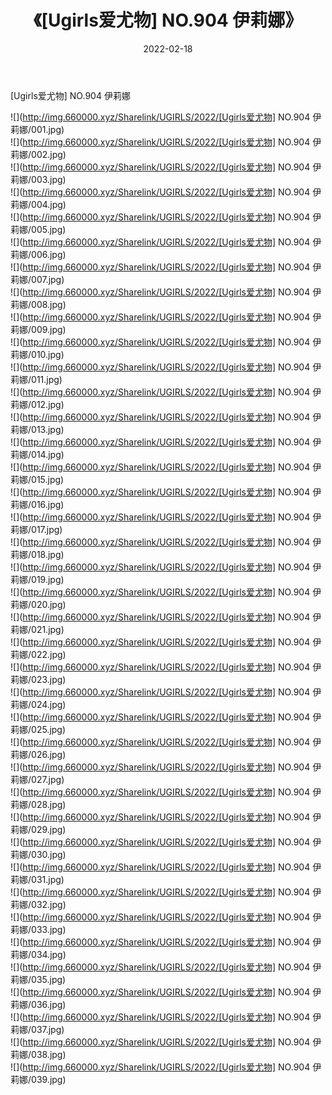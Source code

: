 ﻿---
layout: post
title:  《[Ugirls爱尤物] NO.904 伊莉娜》
date:   2022-02-18
img: http://img.660000.xyz/Sharelink/UGIRLS/2022/[Ugirls爱尤物] NO.904 伊莉娜/000.jpg
categories: [美女, 清纯, 唯美]
---

[Ugirls爱尤物] NO.904 伊莉娜

 ![](http://img.660000.xyz/Sharelink/UGIRLS/2022/[Ugirls爱尤物] NO.904 伊莉娜/001.jpg) <br>![](http://img.660000.xyz/Sharelink/UGIRLS/2022/[Ugirls爱尤物] NO.904 伊莉娜/002.jpg) <br>![](http://img.660000.xyz/Sharelink/UGIRLS/2022/[Ugirls爱尤物] NO.904 伊莉娜/003.jpg) <br>![](http://img.660000.xyz/Sharelink/UGIRLS/2022/[Ugirls爱尤物] NO.904 伊莉娜/004.jpg) <br>![](http://img.660000.xyz/Sharelink/UGIRLS/2022/[Ugirls爱尤物] NO.904 伊莉娜/005.jpg) <br>![](http://img.660000.xyz/Sharelink/UGIRLS/2022/[Ugirls爱尤物] NO.904 伊莉娜/006.jpg) <br>![](http://img.660000.xyz/Sharelink/UGIRLS/2022/[Ugirls爱尤物] NO.904 伊莉娜/007.jpg) <br>![](http://img.660000.xyz/Sharelink/UGIRLS/2022/[Ugirls爱尤物] NO.904 伊莉娜/008.jpg) <br>![](http://img.660000.xyz/Sharelink/UGIRLS/2022/[Ugirls爱尤物] NO.904 伊莉娜/009.jpg) <br>![](http://img.660000.xyz/Sharelink/UGIRLS/2022/[Ugirls爱尤物] NO.904 伊莉娜/010.jpg) <br>![](http://img.660000.xyz/Sharelink/UGIRLS/2022/[Ugirls爱尤物] NO.904 伊莉娜/011.jpg) <br>![](http://img.660000.xyz/Sharelink/UGIRLS/2022/[Ugirls爱尤物] NO.904 伊莉娜/012.jpg) <br>![](http://img.660000.xyz/Sharelink/UGIRLS/2022/[Ugirls爱尤物] NO.904 伊莉娜/013.jpg) <br>![](http://img.660000.xyz/Sharelink/UGIRLS/2022/[Ugirls爱尤物] NO.904 伊莉娜/014.jpg) <br>![](http://img.660000.xyz/Sharelink/UGIRLS/2022/[Ugirls爱尤物] NO.904 伊莉娜/015.jpg) <br>![](http://img.660000.xyz/Sharelink/UGIRLS/2022/[Ugirls爱尤物] NO.904 伊莉娜/016.jpg) <br>![](http://img.660000.xyz/Sharelink/UGIRLS/2022/[Ugirls爱尤物] NO.904 伊莉娜/017.jpg) <br>![](http://img.660000.xyz/Sharelink/UGIRLS/2022/[Ugirls爱尤物] NO.904 伊莉娜/018.jpg) <br>![](http://img.660000.xyz/Sharelink/UGIRLS/2022/[Ugirls爱尤物] NO.904 伊莉娜/019.jpg) <br>![](http://img.660000.xyz/Sharelink/UGIRLS/2022/[Ugirls爱尤物] NO.904 伊莉娜/020.jpg) <br>![](http://img.660000.xyz/Sharelink/UGIRLS/2022/[Ugirls爱尤物] NO.904 伊莉娜/021.jpg) <br>![](http://img.660000.xyz/Sharelink/UGIRLS/2022/[Ugirls爱尤物] NO.904 伊莉娜/022.jpg) <br>![](http://img.660000.xyz/Sharelink/UGIRLS/2022/[Ugirls爱尤物] NO.904 伊莉娜/023.jpg) <br>![](http://img.660000.xyz/Sharelink/UGIRLS/2022/[Ugirls爱尤物] NO.904 伊莉娜/024.jpg) <br>![](http://img.660000.xyz/Sharelink/UGIRLS/2022/[Ugirls爱尤物] NO.904 伊莉娜/025.jpg) <br>![](http://img.660000.xyz/Sharelink/UGIRLS/2022/[Ugirls爱尤物] NO.904 伊莉娜/026.jpg) <br>![](http://img.660000.xyz/Sharelink/UGIRLS/2022/[Ugirls爱尤物] NO.904 伊莉娜/027.jpg) <br>![](http://img.660000.xyz/Sharelink/UGIRLS/2022/[Ugirls爱尤物] NO.904 伊莉娜/028.jpg) <br>![](http://img.660000.xyz/Sharelink/UGIRLS/2022/[Ugirls爱尤物] NO.904 伊莉娜/029.jpg) <br>![](http://img.660000.xyz/Sharelink/UGIRLS/2022/[Ugirls爱尤物] NO.904 伊莉娜/030.jpg) <br>![](http://img.660000.xyz/Sharelink/UGIRLS/2022/[Ugirls爱尤物] NO.904 伊莉娜/031.jpg) <br>![](http://img.660000.xyz/Sharelink/UGIRLS/2022/[Ugirls爱尤物] NO.904 伊莉娜/032.jpg) <br>![](http://img.660000.xyz/Sharelink/UGIRLS/2022/[Ugirls爱尤物] NO.904 伊莉娜/033.jpg) <br>![](http://img.660000.xyz/Sharelink/UGIRLS/2022/[Ugirls爱尤物] NO.904 伊莉娜/034.jpg) <br>![](http://img.660000.xyz/Sharelink/UGIRLS/2022/[Ugirls爱尤物] NO.904 伊莉娜/035.jpg) <br>![](http://img.660000.xyz/Sharelink/UGIRLS/2022/[Ugirls爱尤物] NO.904 伊莉娜/036.jpg) <br>![](http://img.660000.xyz/Sharelink/UGIRLS/2022/[Ugirls爱尤物] NO.904 伊莉娜/037.jpg) <br>![](http://img.660000.xyz/Sharelink/UGIRLS/2022/[Ugirls爱尤物] NO.904 伊莉娜/038.jpg) <br>![](http://img.660000.xyz/Sharelink/UGIRLS/2022/[Ugirls爱尤物] NO.904 伊莉娜/039.jpg) <br>